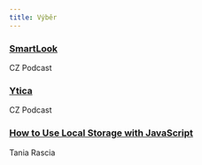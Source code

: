 ```yaml
---
title: Výběr
---
```


### [SmartLook ](https://soundcloud.com/czpodcast-1/cz-podcast-183-smarlook)
CZ Podcast

### [Ytica](https://soundcloud.com/czpodcast-1/cz-podcast-184-ytica)
CZ Podcast

### [How to Use Local Storage with JavaScript](https://www.taniarascia.com/how-to-use-local-storage-with-javascript)
Tania Rascia
